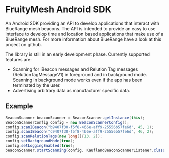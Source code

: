 # FruityMesh Android SDK
An Android SDK providing an API to develop applications that interact with BlueRange mesh beacons. The API is intended to provide an easy to use interface to develop time and location based applications that make use of a BlueRange mesh. For more information about BlueRange have a look at this project on github.

The library is still in an early development phase. Currently supported features are:
- Scanning for iBeacon messages and Relution Tag messages (RelutionTagMessageV1) in foreground and in background mode. Scanning in background mode works even if the app has been terminated by the user.
- Advertising arbitrary data as manufacturer specific data.

## Example
```java
BeaconScanner beaconScanner = BeaconScanner.getInstance(this);
BeaconScannerConfig config = new BeaconScannerConfig();
config.scanIBeacon("b9407f30-f5f8-466e-aff9-25556b57fe6d", 45, 1);
config.scanIBeacon("c9407f30-f5f8-466e-aff9-25556b57fe6d", 46, 2);
config.scanRelutionTags(new long[]{13, 2});
config.setBackgroundMode(true);
config.setLoggingEnabled(true);
beaconScanner.startScanning(config, KauflandBeaconScannerListener.class);
```
